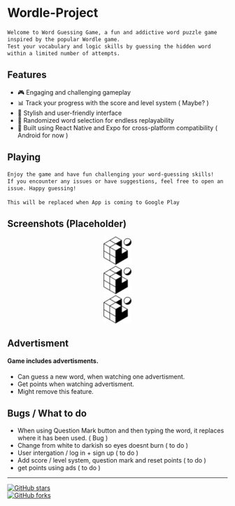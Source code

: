 # Wordle-Project

    Welcome to Word Guessing Game, a fun and addictive word puzzle game inspired by the popular Wordle game. 
    Test your vocabulary and logic skills by guessing the hidden word within a limited number of attempts.

## Features

  - 🎮 Engaging and challenging gameplay
  - 📊 Track your progress with the score and level system ( Maybe? )
  - 🌈 Stylish and user-friendly interface
  - 🔄 Randomized word selection for endless replayability
  - 📱 Built using React Native and Expo for cross-platform compatibility ( Android for now )

## Playing
    Enjoy the game and have fun challenging your word-guessing skills! 
    If you encounter any issues or have suggestions, feel free to open an issue. Happy guessing!

    This will be replaced when App is coming to Google Play

## Screenshots (Placeholder)

<div align="center">
  <img src="assets/favicon.png" alt="Screenshot 1" width="64"/><br>
  <img src="assets/favicon.png" alt="Screenshot 2" width="64"/><br>
  <img src="assets/favicon.png" alt="Screenshot 3" width="64"/>
</div>

## Advertisment
  #### Game includes advertisments.
  - Can guess a new word, when watching one advertisment.
  - Get points when watching advertisment.
  - Might remove this feature.

## Bugs / What to do
  - When using Question Mark button and then typing the word, it replaces where it has been used. ( Bug )
  - Change from white to darkish so eyes doesnt burn ( to do )
  - User intergation / log in + sign up ( to do )
  - Add score / level system, question mark and reset points ( to do )
  - get points using ads ( to do )
<hr>

[![GitHub stars](https://img.shields.io/github/stars/Tuukkaleksi/wordle-project.svg?style=social)](https://github.com/Tuukkaleksi/wordle-project/stargazers) <br>
[![GitHub forks](https://img.shields.io/github/forks/Tuukkaleksi/wordle-project-game.svg?style=social)](https://github.com/Tuukkaleksi/wordle-project/network)
